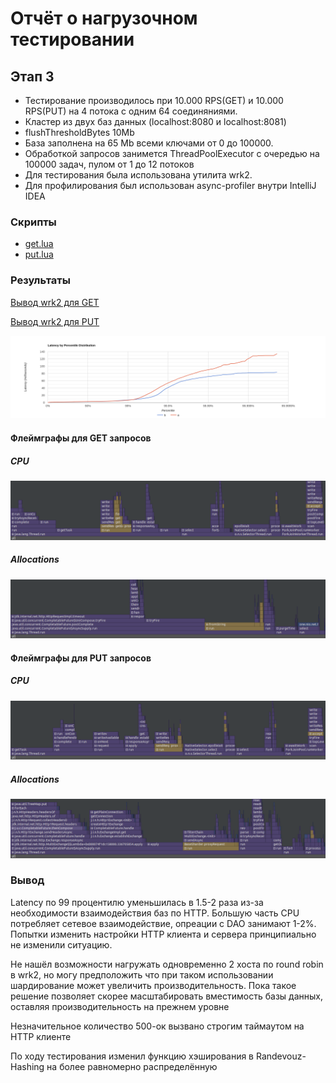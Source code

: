 # Отчёт о нагрузочном тестировании
## Этап 3

* Тестирование производилось при 10.000 RPS(GET) и 10.000 RPS(PUT) на 4 потока с одним 64 соединяниями.
* Кластер из двух баз данных (localhost:8080 и localhost:8081)
* flushThresholdBytes 10Mb
* База заполнена на 65 Mb всеми ключами от 0 до 100000.
* Обработкой запросов занимется ThreadPoolExecutor с очередью на 100000 задач,
  пулом от 1 до 12 потоков
* Для тестирования была использована утилита wrk2.
* Для профилирования был использован async-profiler внутри IntelliJ IDEA


### Скрипты
* [get.lua](../scripts/get.lua)
* [put.lua](../scripts/put.lua)

### Результаты
[Вывод wrk2 для GET](get.txt)

[Вывод wrk2 для PUT](put.txt)

![](Histogram.png)


#### Флеймграфы для GET запросов
##### CPU
![](getCpu.png)

##### Allocations
![](getMemory.png)


#### Флеймграфы для PUT запросов
##### CPU
![](putCpu.png)

##### Allocations
![](putMemory.png)

### Вывод
Latency по 99 процентилю уменьшилась в 1.5-2 раза из-за необходимости взаимодействия
баз по HTTP. Большую часть CPU потребляет сетевое взаимодействие, 
опреации с DAO занимают 1-2%. Попытки изменить настройки HTTP клиента
и сервера принципиально не изменили ситуацию.

Не нашёл возможности нагружать одновременно 2 хоста по round robin в
wrk2, но могу предположить что при таком использовании шардирование
может увеличить производительность. Пока такое решение позволяет
скорее масштабировать вместимость базы данных, оставляя производительность
на прежнем уровне

Незначительное количество 500-ок вызвано строгим таймаутом на HTTP клиенте

По ходу тестирования изменил функцию хэширования в Randevouz-Hashing на
более равномерно распределённую